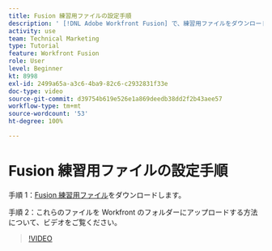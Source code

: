 ```yaml
---
title: Fusion 練習用ファイルの設定手順
description: ' [!DNL Adobe Workfront Fusion] で、練習用ファイルをダウンロードし、これらのファイルを Workfront のフォルダーにアップロードする方法を説明します。'
activity: use
team: Technical Marketing
type: Tutorial
feature: Workfront Fusion
role: User
level: Beginner
kt: 8998
exl-id: 2499a65a-a3c6-4ba9-82c6-c2932831f33e
doc-type: video
source-git-commit: d39754b619e526e1a869deedb38dd2f2b43aee57
workflow-type: tm+mt
source-wordcount: '53'
ht-degree: 100%

---
```


# Fusion 練習用ファイルの設定手順

手順 1：[Fusion 練習用ファイル](/help/assets/fusion-exercise-files.zip)をダウンロードします。

手順 2：これらのファイルを Workfront のフォルダーにアップロードする方法について、ビデオをご覧ください。

>[!VIDEO](https://video.tv.adobe.com/v/335258/?quality=12)
